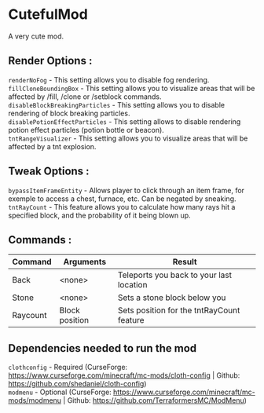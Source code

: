 # CutefulMod
A very cute mod.

## Render Options :

`renderNoFog` - This setting allows you to disable fog rendering.<br>
`fillCloneBoundingBox` - This setting allows you to visualize areas that will be affected by /fill, /clone or /setblock commands.<br>
`disableBlockBreakingParticles` - This setting allows you to disable rendering of block breaking particles.<br>
`disablePotionEffectParticles` - This setting allows to disable rendering potion effect particles (potion bottle or beacon).<br>
`tntRangeVisualizer` - This setting allows you to visualize areas that will be affected by a tnt explosion.

## Tweak Options :

`bypassItemFrameEntity` - Allows player to click through an item frame, for exemple to access a chest, furnace, etc. Can be negated by sneaking.<br>
`tntRayCount` - This feature allows you to calculate how many rays hit a specified block, and the probability of it being blown up.<br>

## Commands :

| Command     | Arguments       | Result                                        |
| ----------- | --------------- | --------------------------------------------- |
| Back        | \<none>         | Teleports you back to your last location      |
| Stone       | \<none>         | Sets a stone block below you                  |
| Raycount    | Block position  | Sets position for the tntRayCount feature     |

## Dependencies needed to run the mod   
`clothconfig` - Required (CurseForge: https://www.curseforge.com/minecraft/mc-mods/cloth-config | Github: https://github.com/shedaniel/cloth-config)     
`modmenu` - Optional (CurseForge: https://www.curseforge.com/minecraft/mc-mods/modmenu | Github: https://github.com/TerraformersMC/ModMenu) 
